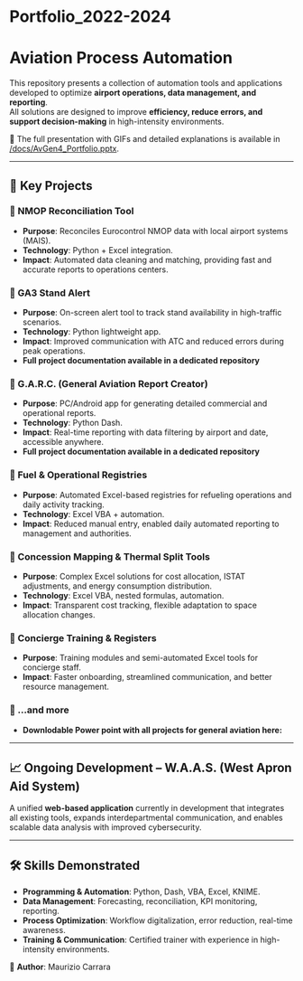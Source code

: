 # Portfolio_2022-2024

# Aviation Process Automation   

This repository presents a collection of automation tools and applications developed to optimize **airport operations, data management, and reporting**.  
All solutions are designed to improve **efficiency, reduce errors, and support decision-making** in high-intensity environments.  

📂 The full presentation with GIFs and detailed explanations is available in [/docs/AvGen4_Portfolio.pptx](./docs/AvGen4_Portfolio.pptx).  

---

## 🚀 Key Projects  

### 🔹 NMOP Reconciliation Tool  
- **Purpose**: Reconciles Eurocontrol NMOP data with local airport systems (MAIS).  
- **Technology**: Python + Excel integration.  
- **Impact**: Automated data cleaning and matching, providing fast and accurate reports to operations centers.  

### 🔹 GA3 Stand Alert  
- **Purpose**: On-screen alert tool to track stand availability in high-traffic scenarios.  
- **Technology**: Python lightweight app.  
- **Impact**: Improved communication with ATC and reduced errors during peak operations.
- **Full project documentation available in a dedicated repository**

### 🔹 G.A.R.C. (General Aviation Report Creator)  
- **Purpose**: PC/Android app for generating detailed commercial and operational reports.  
- **Technology**: Python Dash.  
- **Impact**: Real-time reporting with data filtering by airport and date, accessible anywhere.
- **Full project documentation available in a dedicated repository**

### 🔹 Fuel & Operational Registries  
- **Purpose**: Automated Excel-based registries for refueling operations and daily activity tracking.  
- **Technology**: Excel VBA + automation.  
- **Impact**: Reduced manual entry, enabled daily automated reporting to management and authorities.  

### 🔹 Concession Mapping & Thermal Split Tools  
- **Purpose**: Complex Excel solutions for cost allocation, ISTAT adjustments, and energy consumption distribution.  
- **Technology**: Excel VBA, nested formulas, automation.  
- **Impact**: Transparent cost tracking, flexible adaptation to space allocation changes.  

### 🔹 Concierge Training & Registers  
- **Purpose**: Training modules and semi-automated Excel tools for concierge staff.  
- **Impact**: Faster onboarding, streamlined communication, and better resource management.  

### 🔹 ...and more
- **Downlodable Power point with all projects for general aviation here:**

---

## 📈 Ongoing Development – W.A.A.S. (West Apron Aid System)  
A unified **web-based application** currently in development that integrates all existing tools, expands interdepartmental communication, and enables scalable data analysis with improved cybersecurity.  

---

## 🛠️ Skills Demonstrated  
- **Programming & Automation**: Python, Dash, VBA, Excel, KNIME.  
- **Data Management**: Forecasting, reconciliation, KPI monitoring, reporting.  
- **Process Optimization**: Workflow digitalization, error reduction, real-time awareness.  
- **Training & Communication**: Certified trainer with experience in high-intensity environments.  


👤 **Author**: Maurizio Carrara  
